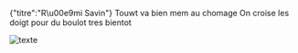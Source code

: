 {"titre":"R\u00e9mi Savin"}
Touwt va bien mem au chomage 
On croise les doigt pour du boulot tres bientot


![texte](/projetreilly/download/caravane.jpg)